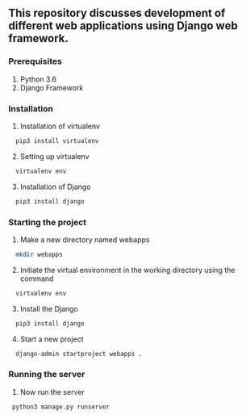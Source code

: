 ## This repository discusses development of different web applications using Django web framework.

### Prerequisites
  1. Python 3.6
  2. Django Framework
  
### Installation
  1. Installation of virtualenv
  
  ```bash
    pip3 install virtualenv
   ```
  
  2. Setting up virtualenv
  
  ```bash
    virtualenv env
  ```
  
  3. Installation of Django 
  
  ```bash
    pip3 install django
  ```

### Starting the project
  1. Make a new directory named webapps  
  
  ```bash
    mkdir webapps
  ```
  
  2. Initiate the virtual environment in the working directory using the command
  
  ```bash
    virtualenv env
  ```

  3. Install the Django
  
  ```bash
    pip3 install django
   ```
  
  4. Start a new project  
  
  ```bash
    django-admin startproject webapps .
   ```

### Running the server
  1. Now run the server
   
   ```bash
    python3 manage.py runserver
   ```

  

